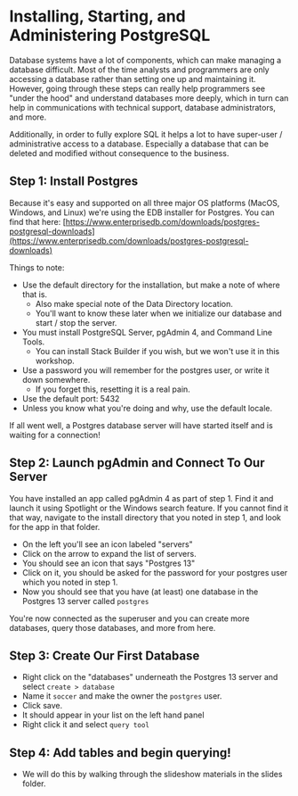 # Installing, Starting, and Administering PostgreSQL

Database systems have a lot of components, which can make managing a database difficult. Most of the time analysts and programmers are only accessing a database rather than setting one up and maintaining it. However, going through these steps can really help programmers see "under the hood" and understand databases more deeply, which in turn can help in communications with technical support, database administrators, and more. 

Additionally, in order to fully explore SQL it helps a lot to have super-user / administrative access to a database. Especially a database that can be deleted and modified without consequence to the business. 

## Step 1: Install Postgres

Because it's easy and supported on all three major OS platforms (MacOS, Windows, and Linux) we're using the EDB installer for Postgres. You can find that here: [https://www.enterprisedb.com/downloads/postgres-postgresql-downloads](https://www.enterprisedb.com/downloads/postgres-postgresql-downloads)

Things to note:

* Use the default directory for the installation, but make a note of where that is. 
    * Also make special note of the Data Directory location.
    * You'll want to know these later when we initialize our database and start / stop the server.
* You must install PostgreSQL Server, pgAdmin 4, and Command Line Tools. 
    * You can install Stack Builder if you wish, but we won't use it in this workshop.
* Use a password you will remember for the postgres user, or write it down somewhere. 
    * If you forget this, resetting it is a real pain. 
* Use the default port: 5432
* Unless you know what you're doing and why, use the default locale.

If all went well, a Postgres database server will have started itself and is waiting for a connection!

## Step 2: Launch pgAdmin and Connect To Our Server

You have installed an app called pgAdmin 4 as part of step 1. Find it and launch it using Spotlight or the Windows search feature. If you cannot find it that way, navigate to the install directory that you noted in step 1, and look for the app in that folder.

* On the left you'll see an icon labeled "servers"
* Click on the arrow to expand the list of servers.
* You should see an icon that says "Postgres 13"
* Click on it, you should be asked for the password for your postgres user which you noted in step 1.
* Now you should see that you have (at least) one database in the Postgres 13 server called `postgres`

You're now connected as the superuser and you can create more databases, query those databases, and more from here.

## Step 3: Create Our First Database

* Right click on the "databases" underneath the Postgres 13 server and select `create > database`
* Name it `soccer` and make the owner the `postgres` user.
* Click save.
* It should appear in your list on the left hand panel
* Right click it and select `query tool`

## Step 4: Add tables and begin querying!

* We will do this by walking through the slideshow materials in the slides folder.
